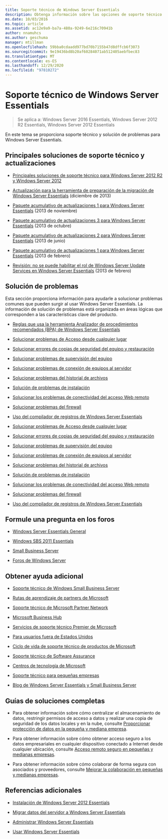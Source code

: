 ```yaml
---
title: Soporte técnico de Windows Server Essentials
description: Obtenga información sobre las opciones de soporte técnico y solución de problemas de Windows Server Essentials.
ms.date: 10/03/2016
ms.topic: article
ms.assetid: ac12e9a9-ba7a-480a-9249-6e216c70941b
author: nnamuhcs
ms.author: geschuma
manager: mtillman
ms.openlocfilehash: 59bba0cdaadd977bd70b7155b47d8dffcb6f3073
ms.sourcegitcommit: 9e19436bd8b20af60284071ab512405aebfbec83
ms.translationtype: MT
ms.contentlocale: es-ES
ms.lasthandoff: 12/29/2020
ms.locfileid: "97810272"
---
```

# <a name="support-windows-server-essentials"></a>Soporte técnico de Windows Server Essentials

> Se aplica a: Windows Server 2016 Essentials, Windows Server 2012 R2 Essentials, Windows Server 2012 Essentials

En este tema se proporciona soporte técnico y solución de problemas para Windows Server Essentials.

## <a name="top-support-solutions-and-updates"></a>Principales soluciones de soporte técnico y actualizaciones

- [Principales soluciones de soporte técnico para Windows Server 2012 R2 y Windows Server 2012](/previous-versions/windows/it-pro/windows-server-2012-r2-and-2012/hh831490(v=ws.11))

- [Actualización para la herramienta de preparación de la migración de Windows Server Essentials](https://support.microsoft.com/kb/2908176) (diciembre de 2013)

- [Paquete acumulativo de actualizaciones 1 para Windows Server Essentials](https://support.microsoft.com/kb/2887595) (2013 de noviembre)

- [Paquete acumulativo de actualizaciones 3 para Windows Server Essentials](https://support.microsoft.com/kb/2862551) (2013 de octubre)

- [Paquete acumulativo de actualizaciones 2 para Windows Server Essentials](https://support.microsoft.com/kb/2824160) (2013 de junio)

- [Paquete acumulativo de actualizaciones 1 para Windows Server Essentials](https://support.microsoft.com/kb/2781267) (2013 de febrero)

- [Revisión: no se puede habilitar el rol de Windows Server Update Services en Windows Server Essentials](https://support.microsoft.com/kb/2762663) (2013 de febrero)

## <a name="troubleshoot"></a>Solución de problemas

Esta sección proporciona información para ayudarle a solucionar problemas comunes que pueden surgir al usar Windows Server Essentials. La información de solución de problemas está organizada en áreas lógicas que corresponden a las características clave del producto.

- [Reglas que usa la herramienta Analizador de procedimientos recomendados (BPA) de Windows Server Essentials](../migrate/Rules-used-by-the-Windows-Server-Essentials-Best-Practices-Analyzer--BPA--Tool.md)

- [Solucionar problemas de Acceso desde cualquier lugar](Troubleshoot-Anywhere-Access-in-Windows-Server-Essentials.md)

- [Solucionar errores de copias de seguridad del equipo y restauración](Troubleshoot-computer-backup-and-restore-errors-in-Windows-Server-Essentials.md)

- [Solucionar problemas de supervisión del equipo](Troubleshoot-computer-monitoring-in-Windows-Server-Essentials.md)

- [Solucionar problemas de conexión de equipos al servidor](Troubleshoot-connecting-computers-to-the-server-in-Windows-Server-Essentials.md)

- [Solucionar problemas del historial de archivos](Troubleshoot-File-History-in-Windows-Server-Essentials.md)

- [Solución de problemas de instalación](Troubleshoot-Windows-Server-Essentials-installation.md)

- [Solucionar los problemas de conectividad del acceso Web remoto](Troubleshoot-Remote-Web-Access-connectivity-in-Windows-Server-Essentials.md)

- [Solucionar problemas del firewall](Troubleshoot-your-firewall-in-Windows-Server-Essentials.md)

- [Uso del compilador de registros de Windows Server Essentials](Use-the-Windows-Server-Essentials-Log-Collector.md)

- [Solucionar problemas de Acceso desde cualquier lugar](../support/Troubleshoot-Anywhere-Access-in-Windows-Server-Essentials.md)

- [Solucionar errores de copias de seguridad del equipo y restauración](../support/Troubleshoot-computer-backup-and-restore-errors-in-Windows-Server-Essentials.md)

- [Solucionar problemas de supervisión del equipo](../support/Troubleshoot-computer-monitoring-in-Windows-Server-Essentials.md)

- [Solucionar problemas de conexión de equipos al servidor](../support/Troubleshoot-connecting-computers-to-the-server-in-Windows-Server-Essentials.md)

- [Solucionar problemas del historial de archivos](../support/Troubleshoot-File-History-in-Windows-Server-Essentials.md)

- [Solución de problemas de instalación](../support/Troubleshoot-Windows-Server-Essentials-installation.md)

- [Solucionar los problemas de conectividad del acceso Web remoto](../support/Troubleshoot-Remote-Web-Access-connectivity-in-Windows-Server-Essentials.md)

- [Solucionar problemas del firewall](../support/Troubleshoot-your-firewall-in-Windows-Server-Essentials.md)

- [Uso del compilador de registros de Windows Server Essentials](../support/Use-the-Windows-Server-Essentials-Log-Collector.md)

## <a name="ask-a-question-in-the-forums"></a>Formule una pregunta en los foros

- [Windows Server Essentials General](/answers/topics/windows-server-essentials.html)

- [Windows SBS 2011 Essentials](/answers/topics/windows-small-business-server.html)

- [Small Business Server](/answers/topics/windows-small-business-server.html)

- [Foros de Windows Server](/answers/topics/windows-server.html)

## <a name="get-additional-help"></a>Obtener ayuda adicional

- [Soporte técnico de Windows Small Business Server](https://support.microsoft.com/oas/default.aspx?gprid=1167&st=1&wfxredirect=1&sd=gn)

- [Rutas de aprendizaje de partners de Microsoft](https://mspartnerlp.mspartner.microsoft.com/LearningPath/LearningPath/DLPaths?trackId=559&rowId=1078&trackPathId=6605)

- [Soporte técnico de Microsoft Partner Network](https://mspartner.microsoft.com/en/us/Pages/Support/get-support.aspx)

- [Microsoft Business Hub](http://www.microsoftbusinesshub.com/Gigya/Insider)

- [Servicios de soporte técnico Premier de Microsoft](https://www.microsoft.com/microsoftservices/support.aspx)

- [Para usuarios fuera de Estados Unidos](https://support.microsoft.com/common/international.aspx?&sd=tech)

- [Ciclo de vida de soporte técnico de productos de Microsoft](https://support.microsoft.com/lifecycle/)

- [Soporte técnico de Software Assurance](https://support.microsoft.com/default.aspx?scid=fh;%5Bln%5D;SoftAssurance)

- [Centros de tecnología de Microsoft](https://www.microsoft.com/mtc/default.aspx)

- [Soporte técnico para pequeñas empresas](https://smallbusiness.support.microsoft.com/contact)

- [Blog de Windows Server Essentials y Small Business Server](/archive/blogs/sbs/)

## <a name="end-to-end-solution-guides"></a>Guías de soluciones completas

- Para obtener información sobre cómo centralizar el almacenamiento de datos, restringir permisos de acceso a datos y realizar una copia de seguridad de los datos locales y en la nube, consulte [Proporcionar protección de datos en la pequeña y mediana empresa](/previous-versions/orphan-topics/ws.11/dn582043(v=ws.11)).

- Para obtener información sobre cómo obtener acceso seguro a los datos empresariales en cualquier dispositivo conectado a Internet desde cualquier ubicación, consulte [Acceso remoto seguro en pequeñas y medianas empresas](/previous-versions/windows/it-pro/solutions-guidance/dn629457(v=ws.11)).

- Para obtener información sobre cómo colaborar de forma segura con asociados y proveedores, consulte [Mejorar la colaboración en pequeñas y medianas empresas](/previous-versions/windows/it-pro/solutions-guidance/dn747893(v=ws.11)).

## <a name="additional-references"></a>Referencias adicionales

- [Instalación de Windows Server 2012 Essentials](../install/Install-Windows-Server-Essentials.md)

- [Migrar datos del servidor a Windows Server Essentials](../migrate/Migrate-Server-Data-to-Windows-Server-Essentials.md)

- [Administrar Windows Server Essentials](../manage/Manage-Windows-Server-Essentials.md)

- [Usar Windows Server Essentials](../use/Use-Windows-Server-Essentials.md)